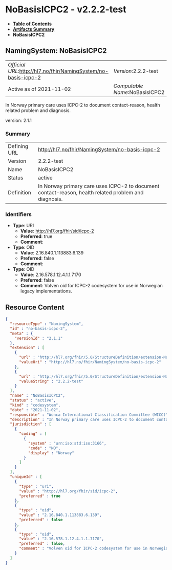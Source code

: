 # NoBasisICPC2 - v2.2.2-test

* [**Table of Contents**](toc.md)
* [**Artifacts Summary**](artifacts.md)
* **NoBasisICPC2**

## NamingSystem: NoBasisICPC2 

| | |
| :--- | :--- |
| *Official URL*:http://hl7.no/fhir/NamingSystem/no-basis-icpc-2 | *Version*:2.2.2-test |
| Active as of 2021-11-02 | *Computable Name*:NoBasisICPC2 |

 
In Norway primary care uses ICPC-2 to document contact-reason, health related problem and diagnosis. 

version: 2.1.1

### Summary

| | |
| :--- | :--- |
| Defining URL | http://hl7.no/fhir/NamingSystem/no-basis-icpc-2 |
| Version | 2.2.2-test |
| Name | NoBasisICPC2 |
| Status | active |
| Definition | In Norway primary care uses ICPC-2 to document contact-reason, health related problem and diagnosis. |

### Identifiers

* **Type**: URI
  * **Value**: http://hl7.org/fhir/sid/icpc-2
  * **Preferred**: true
  * **Comment**: 
* **Type**: OID
  * **Value**: 2.16.840.1.113883.6.139
  * **Preferred**: false
  * **Comment**: 
* **Type**: OID
  * **Value**: 2.16.578.1.12.4.1.1.7170
  * **Preferred**: false
  * **Comment**: Volven oid for ICPC-2 codesystem for use in Norwegian legacy implementations.



## Resource Content

```json
{
  "resourceType" : "NamingSystem",
  "id" : "no-basis-icpc-2",
  "meta" : {
    "versionId" : "2.1.1"
  },
  "extension" : [
    {
      "url" : "http://hl7.org/fhir/5.0/StructureDefinition/extension-NamingSystem.url",
      "valueUri" : "http://hl7.no/fhir/NamingSystem/no-basis-icpc-2"
    },
    {
      "url" : "http://hl7.org/fhir/5.0/StructureDefinition/extension-NamingSystem.version",
      "valueString" : "2.2.2-test"
    }
  ],
  "name" : "NoBasisICPC2",
  "status" : "active",
  "kind" : "codesystem",
  "date" : "2021-11-02",
  "responsible" : "Wonca International Classification Committee (WICC)",
  "description" : "In Norway primary care uses ICPC-2 to document contact-reason, health related problem and diagnosis.",
  "jurisdiction" : [
    {
      "coding" : [
        {
          "system" : "urn:iso:std:iso:3166",
          "code" : "NO",
          "display" : "Norway"
        }
      ]
    }
  ],
  "uniqueId" : [
    {
      "type" : "uri",
      "value" : "http://hl7.org/fhir/sid/icpc-2",
      "preferred" : true
    },
    {
      "type" : "oid",
      "value" : "2.16.840.1.113883.6.139",
      "preferred" : false
    },
    {
      "type" : "oid",
      "value" : "2.16.578.1.12.4.1.1.7170",
      "preferred" : false,
      "comment" : "Volven oid for ICPC-2 codesystem for use in Norwegian legacy implementations."
    }
  ]
}

```
